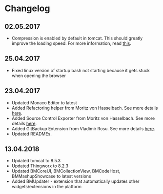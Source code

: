 # Changelog

## 02.05.2017

* Compression is enabled by default in tomcat. This should greatly improve the loading speed. For more information, read [this](https://community.ptc.com/t5/IoT-AR-Tech-Tips/Enable-compression-in-Tomcat-to-speed-up-network-performance-in/td-p/543650).

## 25.04.2017

* Fixed linux version of startup bash not starting because it gets stuck when opening the browser

## 23.04.2017

* Updated Monaco Editor to latest
* Added Refactoring helper from Moritz von Hasselbach. See more details [here](https://share.ptc.com/sites/sales/ic/IoT%20Presales%20Enablement/blog/Lists/Posts/Post.aspx?ID=74).
* Added Source Control Exporter from Moritz von Hasselbach. See more details [here](https://share.ptc.com/sites/sales/ic/IoT%20Presales%20Enablement/blog/Lists/Posts/Post.aspx?ID=73).
* Added GitBackup Extension from Vladimir Rosu. See more details [here](https://ptccloud-my.sharepoint.com/personal/vrosu_ptc_com/_layouts/15/onedrive.aspx?slrid=cf51609e-1087-5000-8c32-84baf7a5a1a7&id=%2Fpersonal%2Fvrosu_ptc_com%2FDocuments%2FGit%20Backup%20Extension&FolderCTID=0x012000DE84CCB884F1A24A94064FADC5B33B6F).
* Updated READMEs.

## 13.04.2018

* Updated tomcat to 8.5.3
* Updated Thingworx to 8.2.3
* Updated BMCoreUI, BMCollectionView, BMCodeHost, BMMashupShowcase to latest versions
* Added BMUpdater - extension that automatically updates other widgets/extensions in the platform